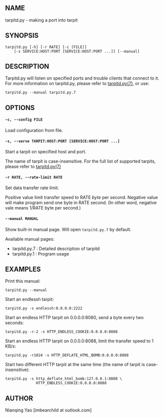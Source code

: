 ## NAME

tarpitd.py - making a port into tarpit

## SYNOPSIS

    tarpitd.py [-h] [-r RATE] [-c [FILE]]
        [-s SERVICE:HOST:PORT [SERVICE:HOST:PORT ...]] [--manual]

## DESCRIPTION

Tarpitd.py will listen on specified ports and trouble clients that 
connect to it. For more information on tarpitd.py, please refer to 
[tarpitd.py(7)](./tarpitd.py.7.md), or use:

    tarpitd.py --manual tarpitd.py.7

## OPTIONS

#### `-c, --config FILE`

Load configuration from file.

#### `-s, --serve TARPIT:HOST:PORT [SERVICE:HOST:PORT ...]`  

Start a tarpit on specified host and port. 

The name of tarpit is case-insensitive. For the full list of 
supported tarpits, please refer to 
[tarpitd.py(7)](./tarpitd.py.7.md)

#### `-r RATE, --rate-limit RATE`

Set data transfer rate limit.

Positive value limit transfer speed to RATE *byte* per second.
Negative value will make program send one byte in RATE second.
(In other word, negative vale means 1/RATE byte per second.)

#### `--manual MANUAL`

Show built-in manual page. Will open `tarpitd.py.7` by default.

Available manual pages:

* tarpitd.py.7 : Detailed description of tarpitd
* tarpitd.py.1 : Program usage

## EXAMPLES

Print this manual:

    tarpitd.py --manual

Start an endlessh tarpit:

    tarpitd.py -s endlessh:0.0.0.0:2222

Start an endless HTTP tarpit on 0.0.0.0:8080, send a byte every two
seconds:

    tarpitd.py -r-2 -s HTTP_ENDLESS_COOKIE:0.0.0.0:8088

Start an endless HTTP tarpit on 0.0.0.0:8088, limit the transfer speed
to 1 KB/s:

    tarpitd.py -r1024 -s HTTP_DEFLATE_HTML_BOMB:0.0.0.0:8088

Start two different HTTP tarpit at the same time
(the name of tarpit is case-insensitive):

    tarpitd.py -s http_deflate_html_bomb:127.0.0.1:8080 \
                  HTTP_ENDLESS_COOKIE:0.0.0.0:8088 

## AUTHOR

Nianqing Yao [imbearchild at outlook.com]
